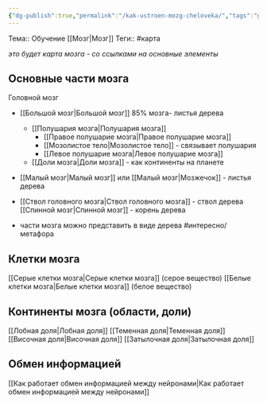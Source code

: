 ```yaml
---
{"dg-publish":true,"permalink":"/kak-ustroen-mozg-cheloveka/","tags":"gardenEntry","dgHomeLink":true,"dgPassFrontmatter":false}
---
```



Тема:: Обучение [[Мозг|Мозг]]
Теги:: #карта

*это будет карта мозга - со ссылками на основные элементы*

## Основные части мозга
Головной мозг
- [[Большой мозг|Большой мозг]] 85% мозга- листья дерева
	- [[Полушария мозга|Полушария мозга]]
		- [[Правое полушарие мозга|Правое полушарие мозга]]
		- [[Мозолистое тело|Мозолистое тело]] - связывает полушария
		- [[Левое полушарие мозга|Левое полушарие мозга]]
	- [[Доли мозга|Доли мозга]] - как континенты на планете
- [[Малый мозг|Малый мозг]] или [[Малый мозг|Мозжечок]] - листья дерева
- [[Ствол головного мозга|Ствол головного мозга]] - ствол дерева
[[Спинной мозг|Спинной мозг]] - корень дерева

- части мозга можно представить в виде дерева #интересно/метафора




## Клетки мозга
[[Серые клетки мозга|Серые клетки мозга]] (серое вещество)
[[Белые клетки мозга|Белые клетки мозга]] (белое вещество)

## Континенты мозга (области, доли)
[[Лобная доля|Лобная доля]]
[[Теменная доля|Теменная доля]]
[[Височная доля|Височная доля]]
[[Затылочная доля|Затылочная доля]]

## Обмен информацией
[[Как работает обмен информацией между нейронами|Как работает обмен информацией между нейронами]]


